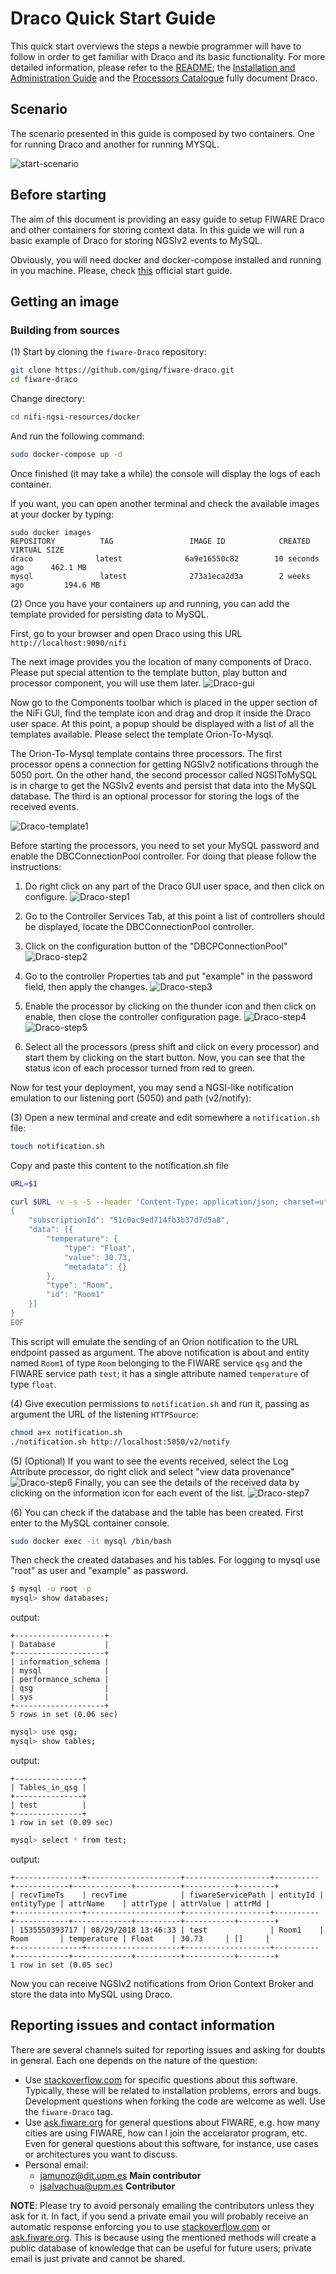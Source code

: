 # Draco Quick Start Guide

This quick start overviews the steps a newbie programmer will have to follow in order to get familiar with Draco and its
basic functionality. For more detailed information, please refer to the [README](index.md); the
[Installation and Administration Guide](./installation_and_administration_guide/README.md) and the
[Processors Catalogue](processors_catalogue/README.md) fully document Draco.

## Scenario

The scenario presented in this guide is composed by two containers. One for running Draco and another for running MYSQL.

![start-scenario](./images/scenario.png)

<a name="section1"></a>

## Before starting

The aim of this document is providing an easy guide to setup FIWARE Draco and other containers for storing context data.
In this guide we will run a basic example of Draco for storing NGSIv2 events to MySQL.

Obviously, you will need docker and docker-compose installed and running in you machine. Please, check
[this](https://docs.docker.com/linux/started/) official start guide.

<a name="section2"></a>

## Getting an image

<a name="section2.1"></a>

### Building from sources

(1) Start by cloning the `fiware-Draco` repository:

```bash
git clone https://github.com/ging/fiware-draco.git
cd fiware-draco
```

Change directory:

```bash
cd nifi-ngsi-resources/docker
```

And run the following command:

```bash
sudo docker-compose up -d
```

Once finished (it may take a while) the console will display the logs of each container.

If you want, you can open another terminal and check the available images at your docker by typing:

```text
sudo docker images
REPOSITORY          TAG                 IMAGE ID            CREATED             VIRTUAL SIZE
draco              latest              6a9e16550c82        10 seconds ago      462.1 MB
mysql               latest              273a1eca2d3a        2 weeks ago         194.6 MB
```

(2) Once you have your containers up and running, you can add the template provided for persisting data to MySQL.

First, go to your browser and open Draco using this URL `http://localhost:9090/nifi`

The next image provides you the location of many components of Draco. Please put special attention to the template
button, play button and processor component, you will use them later.
![Draco-gui](./images/draco-toolbar-components.png)

Now go to the Components toolbar which is placed in the upper section of the NiFi GUI, find the template icon and drag
and drop it inside the Draco user space. At this point, a popup should be displayed with a list of all the templates
available. Please select the template Orion-To-Mysql.

The Orion-To-Mysql template contains three processors. The first processor opens a connection for getting NGSIv2
notifications through the 5050 port. On the other hand, the second processor called NGSIToMySQL is in charge to get the
NGSIv2 events and persist that data into the MySQL database. The third is an optional processor for storing the logs of
the received events.

![Draco-template1](./images/draco-template1.png)

Before starting the processors, you need to set your MySQL password and enable the DBCConnectionPool controller. For
doing that please follow the instructions:

1.  Do right click on any part of the Draco GUI user space, and then click on configure.
    ![Draco-step1](./images/step1.png)

2.  Go to the Controller Services Tab, at this point a list of controllers should be displayed, locate the
    DBCConnectionPool controller.

3.  Click on the configuration button of the "DBCPConnectionPool" ![Draco-step2](./images/step2.png)

4.  Go to the controller Properties tab and put "example" in the password field, then apply the changes.
    ![Draco-step3](./images/step3.png)

5.  Enable the processor by clicking on the thunder icon and then click on enable, then close the controller
    configuration page. ![Draco-step4](./images/step4.png) ![Draco-step5](./images/step5.png)

6.  Select all the processors (press shift and click on every processor) and start them by clicking on the start button.
    Now, you can see that the status icon of each processor turned from red to green.

Now for test your deployment, you may send a NGSI-like notification emulation to our listening port (5050) and path
(v2/notify):

(3) Open a new terminal and create and edit somewhere a `notification.sh` file:

```bash
touch notification.sh
```

Copy and paste this content to the notification.sh file

```bash
URL=$1

curl $URL -v -s -S --header 'Content-Type: application/json; charset=utf-8' --header 'Accept: application/json' --header "Fiware-Service: qsg" --header "Fiware-ServicePath: test" -d @- <<EOF
{
	"subscriptionId": "51c0ac9ed714fb3b37d7d5a8",
	"data": [{
		"temperature": {
			"type": "Float",
			"value": 30.73,
			"metadata": {}
		},
		"type": "Room",
		"id": "Room1"
	}]
}
EOF
```

This script will emulate the sending of an Orion notification to the URL endpoint passed as argument. The above
notification is about and entity named `Room1` of type `Room` belonging to the FIWARE service `qsg` and the FIWARE
service path `test`; it has a single attribute named `temperature` of type `float`.

(4) Give execution permissions to `notification.sh` and run it, passing as argument the URL of the listening
`HTTPSource`:

```bash
chmod a+x notification.sh
./notification.sh http://localhost:5050/v2/notify
```

(5) (Optional) If you want to see the events received, select the Log Attribute processor, do right click and select
"view data provenance" ![Draco-step6](./images/step6.png) Finally, you can see the details of the received data by
clicking on the information icon for each event of the list. ![Draco-step7](./images/step7.png)

(6) You can check if the database and the table has been created. First enter to the MySQL container console.

```bash
sudo docker exec -it mysql /bin/bash
```

Then check the created databases and his tables. For logging to mysql use "root" as user and "example" as password.

```bash
$ mysql -u root -p
mysql> show databases;
```

output:

```text
+--------------------+
| Database           |
+--------------------+
| information_schema |
| mysql              |
| performance_schema |
| qsg                |
| sys                |
+--------------------+
5 rows in set (0.06 sec)

```

```bash
mysql> use qsg;
mysql> show tables;
```

output:

```text
+---------------+
| Tables_in_qsg |
+---------------+
| test          |
+---------------+
1 row in set (0.09 sec)

```

```bash
mysql> select * from test;
```

output:

```text
+---------------+---------------------+-------------------+----------+------------+-------------+----------+-----------+--------+
| recvTimeTs    | recvTime            | fiwareServicePath | entityId | entityType | attrName    | attrType | attrValue | attrMd |
+---------------+---------------------+-------------------+----------+------------+-------------+----------+-----------+--------+
| 1535550393717 | 08/29/2018 13:46:33 | test              | Room1    | Room       | temperature | Float    | 30.73     | []     |
+---------------+---------------------+-------------------+----------+------------+-------------+----------+-----------+--------+
1 row in set (0.05 sec)

```

Now you can receive NGSIv2 notifications from Orion Context Broker and store the data into MySQL using Draco.

## Reporting issues and contact information

There are several channels suited for reporting issues and asking for doubts in general. Each one depends on the nature
of the question:

-   Use [stackoverflow.com](http://stackoverflow.com) for specific questions about this software. Typically, these will
    be related to installation problems, errors and bugs. Development questions when forking the code are welcome as
    well. Use the `fiware-Draco` tag.
-   Use [ask.fiware.org](https://ask.fiware.org/questions/) for general questions about FIWARE, e.g. how many cities are
    using FIWARE, how can I join the accelarator program, etc. Even for general questions about this software, for
    instance, use cases or architectures you want to discuss.
-   Personal email:
    -   [jamunoz@dit.upm.es](mailto:jamunoz@dit.upm.es) **Main contributor**
    -   [jsalvachua@upm.es](mailto:jsalvachua@upm.es) **Contributor**

**NOTE**: Please try to avoid personaly emailing the contributors unless they ask for it. In fact, if you send a private
email you will probably receive an automatic response enforcing you to use [stackoverflow.com](http://stackoverflow.com)
or [ask.fiware.org](https://ask.fiware.org/questions/). This is because using the mentioned methods will create a public
database of knowledge that can be useful for future users; private email is just private and cannot be shared.
